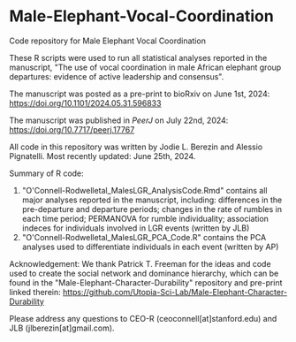 # Male-Elephant-Vocal-Coordination
Code repository for Male Elephant Vocal Coordination

These R scripts were used to run all statistical analyses reported in the manuscript, "The use of vocal coordination in male African elephant group departures: evidence of active leadership and consensus".

The manuscript was posted as a pre-print to bioRxiv on June 1st, 2024: https://doi.org/10.1101/2024.05.31.596833

The manuscript was published in _PeerJ_ on July 22nd, 2024: https://doi.org/10.7717/peerj.17767

All code in this repository was written by Jodie L. Berezin and Alessio Pignatelli.
Most recently updated: June 25th, 2024.

Summary of R code:
1) "O'Connell-Rodwelletal_MalesLGR_AnalysisCode.Rmd" contains all major analyses reported in the manuscript, including: differences in the pre-departure and departure periods; changes in the rate of rumbles in each time period; PERMANOVA for rumble individuality; association indeces for individuals involved in LGR events (written by JLB)
2) "O'Connell-Rodwelletal_MalesLGR_PCA_Code.R" contains the PCA analyses used to differentiate individuals in each event (written by AP)

Acknowledgement: We thank Patrick T. Freeman for the ideas and code used to create the social network and dominance hierarchy, which can be found in the "Male-Elephant-Character-Durability" repository and pre-print linked therein: https://github.com/Utopia-Sci-Lab/Male-Elephant-Character-Durability

Please address any questions to CEO-R (ceoconnell[at]stanford.edu) and JLB (jlberezin[at]gmail.com).
